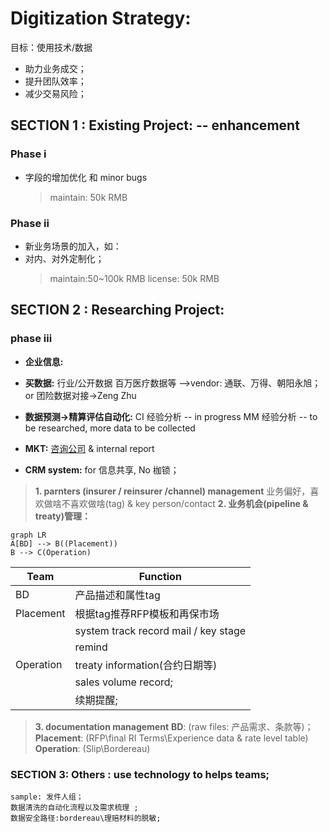 # Digitization Strategy:
目标：使用技术/数据
- 助力业务成交；
- 提升团队效率；
- 减少交易风险；

## SECTION 1 : Existing Project: -- enhancement
### Phase i 
- 字段的增加优化 和 minor bugs
	>maintain: 50k RMB
### Phase ii
- 新业务场景的加入，如：
- 对内、对外定制化；
	>maintain:50~100k RMB
	>license: 50k RMB

## SECTION 2 : Researching Project:
### phase iii
-	**企业信息:**
-	**买数据:**
		行业/公开数据 
		百万医疗数据等
		-->vendor: 通联、万得、朝阳永旭；or 团险数据对接->Zeng Zhu
-	**数据预测->精算评估自动化:**
		CI 经验分析 -- in progress
		MM 经验分析 -- to be researched, more data to be collected
-	**MKT:**
		[咨询公司](https://pdf.dfcfw.com/pdf/H3_AP202101071448331614_1.pdf?1610032066000.pdf) & internal report
	
-	**CRM system:**   for 信息共享, No 枷锁； 
>**1.  parnters (insurer / reinsurer /channel) management**
>业务偏好，喜欢做啥不喜欢做啥(tag) & key person/contact
>**2. 业务机会(pipeline & treaty)管理：**
```mermaid
graph LR
A[BD] --> B((Placement))
B --> C(Operation)
```

|Team      | Function|
|----------|----------|
|BD        |  产品描述和属性tag |
|Placement |根据tag推荐RFP模板和再保市场|
|          |system track record mail / key stage|
|          |remind|
|Operation |treaty information(合约日期等)|
|          |sales volume record;|
|          |续期提醒;|

>**3. documentation management**
			**BD**: (raw files: 产品需求、条款等)；
			**Placement**: (RFP\final RI Terms\Experience data & rate level table)
			**Operation**: (Slip\Bordereau)
		
### SECTION 3: Others : use technology to helps teams;
	sample: 发件人组；
	数据清洗的自动化流程以及需求梳理 ;
	数据安全路径:bordereau\理赔材料的脱敏;
